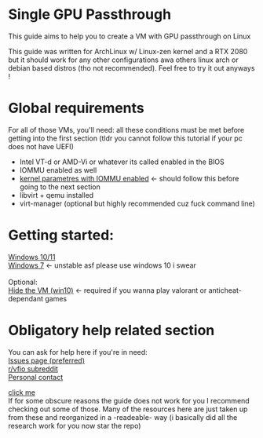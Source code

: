 # Single GPU Passthrough
This guide aims to help you to create a VM with GPU passthrough on Linux<br>

This guide was written for ArchLinux w/ Linux-zen kernel and a RTX 2080 but it should work for any other configurations awa others linux arch or debian based distros (tho not recommended). Feel free to try it out anyways !<br>

# Global requirements
For all of those VMs, you'll need:
all these conditions must be met before getting into the first section (tldr you cannot follow this tutorial if your pc does not have UEFI)
- Intel VT-d or AMD-Vi or whatever its called enabled in the BIOS
- IOMMU enabled as well
- [kernel parametres with IOMMU enabled](Global/IOMMU.md) <- should follow this before going to the next section
- libvirt + qemu installed
- virt-manager (optional but highly recommended cuz fuck command line) 

# Getting started:
[Windows 10/11](Windows%2010.md)<br>
[Windows 7](Windows%207.md) <- unstable asf please use windows 10 i swear<br>  
Optional:<br>
[Hide the VM (win10)](Hide.md) <- required if you wanna play valorant or anticheat-dependant games


# Obligatory help related section
You can ask for help here if you're in need: <br>
[Issues page (preferred)](https://github.com/nixuge/Single_GPU_Passthrough/Issues)<br>
[r/vfio subreddit](https://reddit.com/r/vfio)<br>
[Personal contact](https://nixuge.me)<br>

[click me](CREDITS.md)<br>
If for some obscure reasons the guide does not work for you I recommend checking out some of those. Many of the resources here are just taken up from these and reorganized in a -readeable- way (i basically did all the research work for you now star the repo)